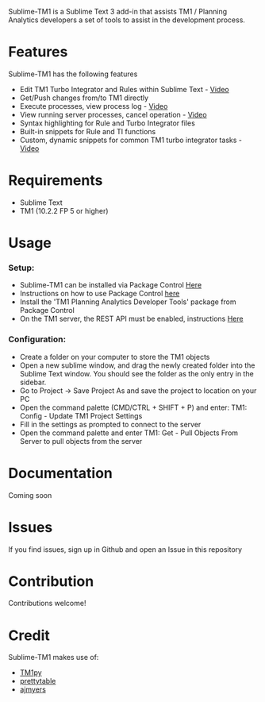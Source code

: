
Sublime-TM1 is a Sublime Text 3 add-in that assists TM1 / Planning Analytics developers a set of tools to assist in the development process.


Features
=======================

Sublime-TM1 has the following features

- Edit TM1 Turbo Integrator and Rules within Sublime Text - [Video](https://imgur.com/IztAeu1)
- Get/Push changes from/to TM1 directly
- Execute processes, view process log - [Video](https://imgur.com/3PiOlIc)
- View running server processes, cancel operation - [Video](https://imgur.com/1ZsUqZe)
- Syntax highlighting for Rule and Turbo Integrator files
- Built-in snippets for Rule and TI functions
- Custom, dynamic snippets for common TM1 turbo integrator tasks - [Video](https://imgur.com/RIx82Px)


Requirements
=======================

- Sublime Text
- TM1       (10.2.2 FP 5 or higher)

Usage
=======================

### Setup:
 - Sublime-TM1 can be installed via Package Control [Here](https://packagecontrol.io/installation)
 - Instructions on how to use Package Control [here](https://packagecontrol.io/docs/usage)
 - Install the 'TM1 Planning Analytics Developer Tools' package from Package Control
 - On the TM1 server, the REST API must be enabled, instructions [Here](https://www.ibm.com/support/knowledgecenter/en/SSD29G_2.0.0/com.ibm.swg.ba.cognos.tm1_inst.2.0.0.doc/t_ug_cxr_odata_config.html)

### Configuration:
 - Create a folder on your computer to store the TM1 objects
 - Open a new sublime window, and drag the newly created folder into the Sublime Text window. You should see the folder as the only entry in the sidebar.
 - Go to Project -> Save Project As and save the project to location on your PC
 - Open the command palette (CMD/CTRL + SHIFT + P) and enter: TM1: Config - Update TM1 Project Settings
 - Fill in the settings as prompted to connect to the server
 - Open the command palette and enter TM1: Get - Pull Objects From Server to pull objects from the server


Documentation
=======================

Coming soon


Issues
=======================

If you find issues, sign up in Github and open an Issue in this repository


Contribution
=======================

Contributions welcome!

Credit
=======================

Sublime-TM1 makes use of:

 - [TM1py](https://github.com/cubewise-code/TM1py)
 - [prettytable](https://pypi.python.org/pypi/PrettyTable)
 - [ajmyers](https://github.com/ajmyers/Sublime-TM1)

